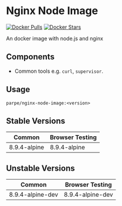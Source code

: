 # Nginx Node Image

[![Docker Pulls](https://img.shields.io/docker/pulls/parpe/nginx-node-image.svg?style=flat-square)](https://hub.docker.com/r/parpe/nginx-node-image/)
[![Docker Stars](https://img.shields.io/docker/stars/parpe/nginx-node-image.svg?style=flat-square)](https://hub.docker.com/r/parpe/nginx-node-image/)

An docker image with node.js and nginx

## Components
- Common tools e.g. `curl`, `supervisor`.

## Usage
`parpe/nginx-node-image:<version>`

## Stable Versions

| Common  | Browser Testing |
| ------------- | ------------- |
| 8.9.4-alpine  | 8.9.4-alpine  |

## Unstable Versions

| Common  | Browser Testing |
| ------------- | ------------- |
| 8.9.4-alpine-dev  | 8.9.4-alpine-dev  |